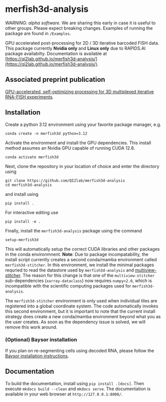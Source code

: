# merfish3d-analysis

_WARNING: alpha software._ We are sharing this early in case it is useful to other groups. Please expect breaking changes. Examples of running the package are found in `/Examples`.

GPU accelerated post-processing for 2D / 3D iterative barcoded FISH data. This package currently **Nvidia only** and **Linux only** due to RAPIDS.AI package availabilty. Documentation is available at [https://qi2lab.github.io/merfish3d-analysis/](https://qi2lab.github.io/merfish3d-analysis/).

## Associated preprint publication
[GPU-accelerated, self-optimizing processing for 3D multiplexed iterative RNA-FISH experiments](https://www.biorxiv.org/content/10.1101/2025.10.10.681751v1).

## Installation

Create a python 3.12 environment using your favorite package manager, e.g.
```
conda create -n merfish3d python=3.12
```

Activate the environment and install the GPU dependencies. This install method assumes an Nvidia GPU capable of running CUDA 12.8.
```
conda activate merfish3d
```

Next, clone the repository in your location of choice and enter the directory using
```
git clone https://github.com/QI2lab/merfish3d-analysis
cd merfish3d-analysis
``` 

and install using 
```
pip install .
```

For interactive editing use 
```
pip install -e .
``` 

Finally, install the `merfish3d-analysis` package using the command 
```
setup-merfish3d
```` 

This will automatically setup the correct CUDA libraries and other packages in the conda environmnent. **Note**: Due to package incompatability, the install script currently creates a second conda/mamba environment called `merfish3d-stitcher`. In this environment, we install the minimal packages requried to read the datastore used by `merfish3d-analysis` and [multiview-stitcher](https://github.com/multiview-stitcher/multiview-stitcher). The reason for this change is that one of the `multiview-stitcher` sub-dependencies (`xarray-dataclass`) now requires `numpy>2.0`, which is incompatible with the scientific computing packages used for `merfish3d-analysis`.

The `merfish3d-stitcher` environment is only used when individual tiles are registered into a global coordinate system. The code automatically invokes this second environment, but it is important to note that the current install strategy does create a new conda/mamba environment beyond what you as the user creates. As soon as the dependency issue is solved, we will remove this work around.

### (Optional) Baysor installation
If you plan on re-segmenting cells using decoded RNA, please follow the [Baysor installation instructions](https://github.com/kharchenkolab/Baysor?tab=readme-ov-file#installation).

## Documentation

To build the documentation, install using `pip install .[docs]`. Then execute `mkdocs build --clean` and `mkdocs serve`. The documentation is available in your web browser at `http://127.0.0.1:8000/`.


